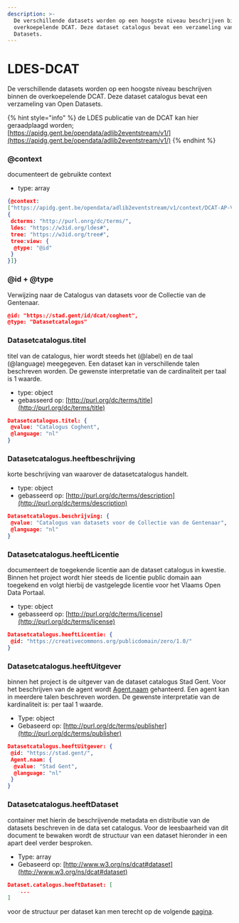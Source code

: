 ```yaml
---
description: >-
  De verschillende datasets worden op een hoogste niveau beschrijven binnen de
  overkoepelende DCAT. Deze dataset catalogus bevat een verzameling van Open
  Datasets.
---
```


# LDES-DCAT

De verschillende datasets worden op een hoogste niveau beschrijven binnen de overkoepelende DCAT. Deze dataset catalogus bevat een verzameling van Open Datasets.&#x20;

{% hint style="info" %}
de LDES publicatie van de DCAT kan hier geraadplaagd worden; [https://apidg.gent.be/opendata/adlib2eventstream/v1/](https://apidg.gent.be/opendata/adlib2eventstream/v1/)
{% endhint %}

### &#x20;@context <a href="#docs-internal-guid-67b30351-7fff-ad25-d2d9-c41aed4f2f5c" id="docs-internal-guid-67b30351-7fff-ad25-d2d9-c41aed4f2f5c"></a>

documenteert de gebruikte context&#x20;

* type: array

```json
{@context: 
["https://apidg.gent.be/opendata/adlib2eventstream/v1/context/DCAT-AP-VL.jsonld",
{
 dcterms: "http://purl.onrg/dc/terms/",
 ldes: "https://w3id.org/ldes#",
 tree: "https://w3id.org/tree#",
 tree:view: {
  @type: "@id"
 }
}]}
```

### &#x20;@id + @type <a href="#docs-internal-guid-67b30351-7fff-ad25-d2d9-c41aed4f2f5c" id="docs-internal-guid-67b30351-7fff-ad25-d2d9-c41aed4f2f5c"></a>

Verwijzing naar de Catalogus van datasets voor de Collectie van de Gentenaar.&#x20;

```json
@id: "https://stad.gent/id/dcat/coghent",
@type: "Datasetcatalogus"
```

### Datasetcatalogus.titel

titel van de catalogus, hier wordt steeds het (@label) en de taal (@language) meegegeven. Een dataset kan in verschillende talen beschreven worden. De gewenste interpretatie van de cardinaliteit per taal is 1 waarde.&#x20;

* type: object
* gebasseerd op: [http://purl.org/dc/terms/title](http://purl.org/dc/terms/title)

```json
Datasetcatalogus.titel: {
 @value: "Catalogus Coghent", 
 @language: "nl"
}
```

### Datasetcatalogus.heeftbeschrijving

korte beschrijving van waarover de datasetcatalogus handelt.

* type: object&#x20;
* gebasseerd op: [http://purl.org/dc/terms/description](http://purl.org/dc/terms/description)

```json
Datasetcatalogus.beschrijving: {
 @value: "Catalogus van datasets voor de Collectie van de Gentenaar",          
 @language: "nl"
}

```

### Datasetcatalogus.heeftLicentie  <a href="#docs-internal-guid-3008e947-7fff-0d38-6eb4-d964064fae99" id="docs-internal-guid-3008e947-7fff-0d38-6eb4-d964064fae99"></a>

documenteert de toegekende licentie aan de dataset catalogus in kwestie. Binnen het project wordt hier steeds de licentie public domain aan toegekend en volgt hierbij de vastgelegde licentie voor het Vlaams Open Data Portaal.

* type: object&#x20;
* gebasseerd op: [http://purl.org/dc/terms/license](http://purl.org/dc/terms/license)

```json
Datasetcatalogus.heeftLicentie: {
 @id: "https://creativecommons.org/publicdomain/zero/1.0/"
}
```

### Datasetcatalogus.heeftUitgever

binnen het project is de uitgever van de dataset catalogus Stad Gent. Voor het beschrijven van de agent wordt [Agent.naam](http://xmlns.com/foaf/0.1/name) gehanteerd. Een agent kan in meerdere talen beschreven worden. De gewenste interpretatie van de kardinaliteit is: per taal 1 waarde.&#x20;

* Type: object
* Gebaseerd op: [http://purl.org/dc/terms/publisher](http://purl.org/dc/terms/publisher)

```json
Datasetcatalogus.heeftUitgever: {
 @id: "https://stad.gent/", 
 Agent.naam: {
  @value: "Stad Gent", 
  @language: "nl"
 }
}
```

### Datasetcatalogus.heeftDataset&#x20;

container met hierin de beschrijvende metadata en distributie van de datasets beschreven in de data set catalogus. Voor de leesbaarheid van dit document te bewaken wordt de structuur van een dataset hieronder in een apart deel verder besproken.

* Type: array
* Gebaseerd op: [http://www.w3.org/ns/dcat#dataset](http://www.w3.org/ns/dcat#dataset)

```json
Dataset.catalogus.heeftDataset: [
    ...
]
```

voor de structuur per dataset kan men terecht op de volgende [pagina](ldes-dataset.md).&#x20;
